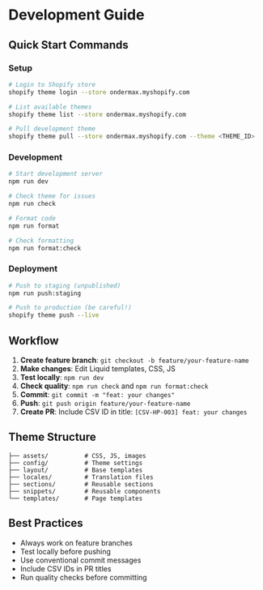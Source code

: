 # Development Guide

## Quick Start Commands

### Setup

```bash
# Login to Shopify store
shopify theme login --store ondermax.myshopify.com

# List available themes
shopify theme list --store ondermax.myshopify.com

# Pull development theme
shopify theme pull --store ondermax.myshopify.com --theme <THEME_ID>
```

### Development

```bash
# Start development server
npm run dev

# Check theme for issues
npm run check

# Format code
npm run format

# Check formatting
npm run format:check
```

### Deployment

```bash
# Push to staging (unpublished)
npm run push:staging

# Push to production (be careful!)
shopify theme push --live
```

## Workflow

1. **Create feature branch**: `git checkout -b feature/your-feature-name`
2. **Make changes**: Edit Liquid templates, CSS, JS
3. **Test locally**: `npm run dev`
4. **Check quality**: `npm run check` and `npm run format:check`
5. **Commit**: `git commit -m "feat: your changes"`
6. **Push**: `git push origin feature/your-feature-name`
7. **Create PR**: Include CSV ID in title: `[CSV-HP-003] feat: your changes`

## Theme Structure

```
├── assets/          # CSS, JS, images
├── config/          # Theme settings
├── layout/          # Base templates
├── locales/         # Translation files
├── sections/        # Reusable sections
├── snippets/        # Reusable components
└── templates/       # Page templates
```

## Best Practices

- Always work on feature branches
- Test locally before pushing
- Use conventional commit messages
- Include CSV IDs in PR titles
- Run quality checks before committing
